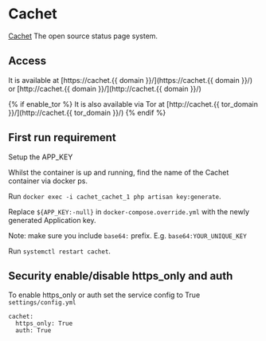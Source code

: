 # Cachet

[Cachet](https://cachethq.io/) The open source status page system.

## Access

It is available at [https://cachet.{{ domain }}/](https://cachet.{{ domain }}/) or [http://cachet.{{ domain }}/](http://cachet.{{ domain }}/)

{% if enable_tor %}
It is also available via Tor at [http://cachet.{{ tor_domain }}/](http://cachet.{{ tor_domain }}/)
{% endif %}

## First run requirement

Setup the APP_KEY

Whilst the container is up and running, find the name of the Cachet container via docker ps.

Run `docker exec -i cachet_cachet_1 php artisan key:generate`.

Replace `${APP_KEY:-null}` in `docker-compose.override.yml` with the newly generated Application key.

Note: make sure you include `base64:` prefix. E.g. `base64:YOUR_UNIQUE_KEY`

Run `systemctl restart cachet`.

## Security enable/disable https_only and auth

To enable https_only or auth set the service config to True
`settings/config.yml`

```
cachet:
  https_only: True
  auth: True
```
